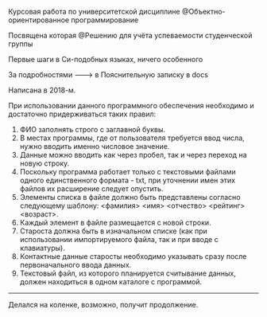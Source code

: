 Курсовая работа по университетской дисциплине @Объектно-ориентированное программирование

Посвящена которая @Решению для учёта успеваемости студенческой группы

Первые шаги в Си-подобных языках, ничего особенного

За подробностями ---> в Пояснительную записку в docs

Написана в 2018-м.

При использовании данного программного обеспечения необходимо и достаточно придерживаться таких правил:
1.	ФИО заполнять строго с заглавной буквы.
2.	В местах программы, где от пользователя требуется ввод числа, нужно вводить именно числовое значение.
3.	Данные можно вводить как через пробел, так и через переход на новую строку.
4.	Поскольку программа работает только с текстовыми файлами одного единственного формата - txt, при уточнении имен этих файлов их расширение следует опустить.
5.	Элементы списка в файле должно быть представлены согласно следующему шаблону:
 	<фамилия>  <имя>  <отчество>  <рейтинг>  <возраст>.
6.	Каждый элемент в файле размещается c новой строки.
7.	Староста должна быть в изначальном списке (как при использовании импортируемого файла, так и при вводе с клавиатуры).
8.	Контактные данные старосты необходимо указывать сразу после первоначального ввода данных.
9.	Текстовый файл, из которого планируется считывание данных, должен находиться в одном каталоге с программой.

___
Делался на коленке, возможно, получит продолжение.